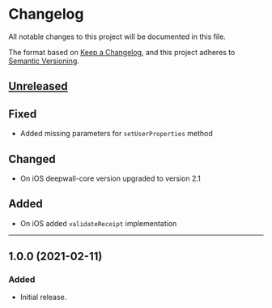 # Changelog
All notable changes to this project will be documented in this file.

The format based on [Keep a Changelog](https://keepachangelog.com/en/1.0.0/),
and this project adheres to [Semantic Versioning](https://semver.org/spec/v2.0.0.html).

## [Unreleased](https://github.com/Teknasyon-Teknoloji/deepwall-flutter-sdk/compare/1.0.0...main)
## Fixed
- Added missing parameters for `setUserProperties` method

## Changed
- On iOS deepwall-core version upgraded to version 2.1

## Added
- On iOS added `validateReceipt` implementation

---

## 1.0.0 (2021-02-11)
### Added
- Initial release.
